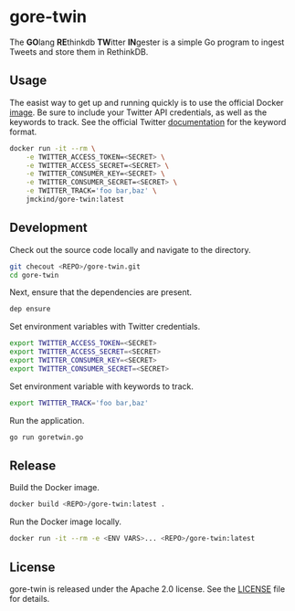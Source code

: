 # gore-twin

The **GO**lang **RE**thinkdb **TW**itter **IN**gester is a simple Go program to ingest Tweets and store them in RethinkDB.

## Usage

The easist way to get up and running quickly is to use the official Docker [image][docker_image].
Be sure to include your Twitter API credentials, as well as the keywords to track.
See the official Twitter [documentation][twitter_docs] for the keyword format.

```bash
docker run -it --rm \
    -e TWITTER_ACCESS_TOKEN=<SECRET> \
    -e TWITTER_ACCESS_SECRET=<SECRET> \
    -e TWITTER_CONSUMER_KEY=<SECRET> \
    -e TWITTER_CONSUMER_SECRET=<SECRET> \
    -e TWITTER_TRACK='foo bar,baz' \
    jmckind/gore-twin:latest
```

## Development

Check out the source code locally and navigate to the directory.

```bash
git checout <REPO>/gore-twin.git
cd gore-twin
```

Next, ensure that the dependencies are present.

```bash
dep ensure
```

Set environment variables with Twitter credentials.

```bash
export TWITTER_ACCESS_TOKEN=<SECRET>
export TWITTER_ACCESS_SECRET=<SECRET>
export TWITTER_CONSUMER_KEY=<SECRET>
export TWITTER_CONSUMER_SECRET=<SECRET>
```

Set environment variable with keywords to track.

```bash
export TWITTER_TRACK='foo bar,baz'
```

Run the application.

```bash
go run goretwin.go
```

## Release

Build the Docker image.

```bash
docker build <REPO>/gore-twin:latest .
```

Run the Docker image locally.

```bash
docker run -it --rm -e <ENV VARS>... <REPO>/gore-twin:latest
```

## License

gore-twin is released under the Apache 2.0 license. See the [LICENSE][license_file] file for details.

[license_file]:./LICENSE
[twitter_docs]: https://developer.twitter.com/en/docs/tweets/filter-realtime/api-reference/post-statuses-filter.html
[docker_image]: https://hub.docker.com/r/jmckind/gore-twin
